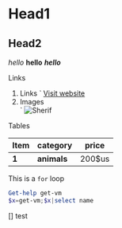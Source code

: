 # Head1
## Head2

_hello_
**hello**
***hello***

Links

1. Links
`[]()
[Visit website](https://www.linkedin.com/in/sherif-h-ali/ "linkedin")
2. Images	
`![]()
![Sherif](https://media.licdn.com/dms/image/C4E03AQGP1zbdtyW3IQ/profile-displayphoto-shrink_200_200/0?e=1574899200&v=beta&t=h_hzgFVCiyirtXhWjVpDNP2YU9wS3vvzhkBajoRYXQo)

Tables

|Item|category|price|
|---|---|---|
|**1**|**animals**|200$us|

This is a `for` loop 

```powershell
Get-help get-vm
$x=get-vm;$x|select name
```
[] test
